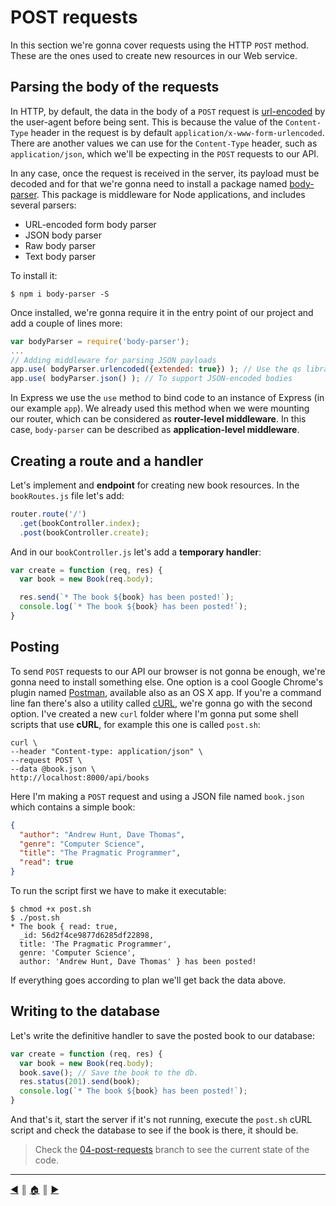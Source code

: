 # POST requests
In this section we're gonna cover requests using the HTTP `POST` method. These are the ones used to create new resources in our Web service.

## Parsing the body of the requests
In HTTP, by default, the data in the body of a `POST` request is [url-encoded][1] by the user-agent before being sent. This is because the value of the `Content-Type` header in the request is by default `application/x-www-form-urlencoded`. There are another values we can use for the `Content-Type` header, such as `application/json`, which we'll be expecting in the `POST` requests to our API.

In any case, once the request is received in the server, its payload must be decoded and for that we're gonna need to install a package named [body-parser][2]. This package is middleware for Node applications, and includes several parsers:

* URL-encoded form body parser
* JSON body parser
* Raw body parser
* Text body parser

To install it:
```
$ npm i body-parser -S
```

Once installed, we're gonna require it in the entry point of our project and add a couple of lines more:
```js
var bodyParser = require('body-parser');
...
// Adding middleware for parsing JSON payloads
app.use( bodyParser.urlencoded({extended: true}) ); // Use the qs library
app.use( bodyParser.json() ); // To support JSON-encoded bodies
```

In Express we use the `use` method to bind code to an instance of Express (in our example `app`). We already used this method when we were mounting our router, which can be considered as **router-level middleware**. In this case, `body-parser` can be described as **application-level middleware**.

## Creating a route and a handler
Let's implement and **endpoint** for creating new book resources. In the `bookRoutes.js` file let's add:
```js
router.route('/')
  .get(bookController.index);
  .post(bookController.create);
```

And in our `bookController.js` let's add a **temporary handler**:
```js
var create = function (req, res) {
  var book = new Book(req.body);

  res.send(`* The book ${book} has been posted!`);
  console.log(`* The book ${book} has been posted!`);
}
```

## Posting
To send `POST` requests to our API our browser is not gonna be enough, we're gonna need to install something else. One option is a cool Google Chrome's plugin named [Postman][4], available also as an OS X app. If you're a command line fan there's also a utility called [cURL][5], we're gonna go with the second option. I've created a new `curl` folder where I'm gonna put some shell scripts that use **cURL**, for example this one is called `post.sh`:
```
curl \
--header "Content-type: application/json" \
--request POST \
--data @book.json \
http://localhost:8000/api/books
```

Here I'm making a `POST` request and using a JSON file named `book.json` which contains a simple book:
```json
{
  "author": "Andrew Hunt, Dave Thomas",
  "genre": "Computer Science",
  "title": "The Pragmatic Programmer",
  "read": true
}
```

To run the script first we have to make it executable:
```
$ chmod +x post.sh
$ ./post.sh
* The book { read: true,
  _id: 56d2f4ce9877d6285df22898,
  title: 'The Pragmatic Programmer',
  genre: 'Computer Science',
  author: 'Andrew Hunt, Dave Thomas' } has been posted!
```

If everything goes according to plan we'll get back the data above.

## Writing to the database
Let's write the definitive handler to save the posted book to our database:
```js
var create = function (req, res) {
  var book = new Book(req.body);
  book.save(); // Save the book to the db.
  res.status(201).send(book);
  console.log(`* The book ${book} has been posted!`);
}
```

And that's it, start the server if it's not running, execute the `post.sh` cURL script and check the database to see if the book is there, it should be.


> Check the [04-post-requests][6] branch to see the current state of the code.

---
[:arrow_backward:][back] ║ [:house:][home] ║ [:arrow_forward:][next]

<!-- navigation -->
[home]: ../README.md
[back]: get_requests_2.md
[next]: put_requests.md


<!-- links -->
[1]: https://en.wikipedia.org/wiki/Percent-encoding
[2]: https://en.wikipedia.org/wiki/Percent-encoding
[3]: https://www.npmjs.com/package/qs
[4]: https://www.getpostman.com/
[5]: https://curl.haxx.se/
[6]: https://github.com/lifeBalance/bookshelf-API/tree/04-post-requests
